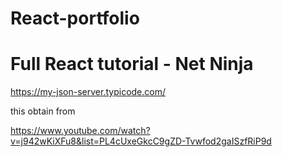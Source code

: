# React-portfolio 
# Full React tutorial - Net Ninja

https://my-json-server.typicode.com/

this obtain from 

https://www.youtube.com/watch?v=j942wKiXFu8&list=PL4cUxeGkcC9gZD-Tvwfod2gaISzfRiP9d

